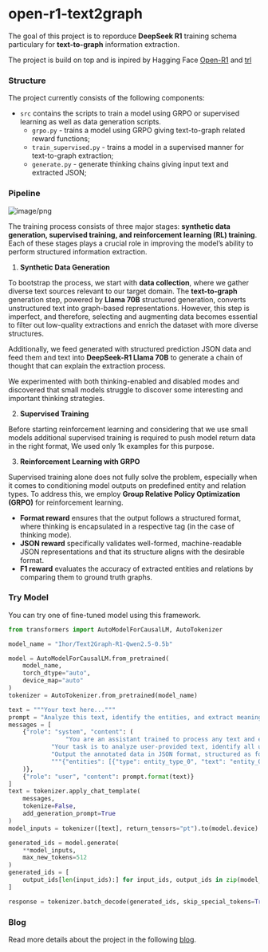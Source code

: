 # open-r1-text2graph

The goal of this project is to reporduce **DeepSeek R1** training schema particulary for **text-to-graph** information extraction.

The project is build on top and is inpired by Hagging Face [Open-R1](https://github.com/huggingface/open-r1/tree/main) and [trl](https://github.com/huggingface/trl/tree/main/trl)

### Structure
The project currently consists of the following components:
* `src` contains the scripts to train a model using GRPO or supervised learning as well as data generation scripts.
    * `grpo.py` - trains a model using GRPO giving text-to-graph related reward functions;
    * `train_supervised.py` - trains a model in a supervised manner for text-to-graph extraction;
    * `generate.py` - generate thinking chains giving input text and extracted JSON;

### Pipeline

![image/png](assests/pipeline.png)

The training process consists of three major stages: **synthetic data generation, supervised training, and reinforcement learning (RL) training**. Each of these stages plays a crucial role in improving the model’s ability to perform structured information extraction.

1. **Synthetic Data Generation**

To bootstrap the process, we start with **data collection**, where we gather diverse text sources relevant to our target domain. The **text-to-graph** generation step, powered by **Llama 70B** structured generation, converts unstructured text into graph-based representations. However, this step is imperfect, and therefore, selecting and augmenting data becomes essential to filter out low-quality extractions and enrich the dataset with more diverse structures.

Additionally, we feed generated with structured prediction JSON data and feed them and text into **DeepSeek-R1 Llama 70B** to generate a chain of thought that can explain the extraction process.

We experimented with both thinking-enabled and disabled modes and discovered that small models struggle to discover some interesting and important thinking strategies.

2. **Supervised Training**

Before starting reinforcement learning and considering that we use small models additional supervised training is required to push model return data in the right format, We used only 1k examples for this purpose.

3. **Reinforcement Learning with GRPO**

Supervised training alone does not fully solve the problem, especially when it comes to conditioning model outputs on predefined entity and relation types. To address this, we employ **Group Relative Policy Optimization (GRPO)** for reinforcement learning.

* **Format reward** ensures that the output follows a structured format, where thinking is encapsulated in a respective tag (in the case of thinking mode).
* **JSON reward** specifically validates well-formed, machine-readable JSON representations and that its structure aligns with the desirable format.
* **F1 reward** evaluates the accuracy of extracted entities and relations by comparing them to ground truth graphs.


### Try Model

You can try one of fine-tuned model using this framework.

```python
from transformers import AutoModelForCausalLM, AutoTokenizer

model_name = "Ihor/Text2Graph-R1-Qwen2.5-0.5b"

model = AutoModelForCausalLM.from_pretrained(
    model_name,
    torch_dtype="auto",
    device_map="auto"
)
tokenizer = AutoTokenizer.from_pretrained(model_name)

text = """Your text here..."""
prompt = "Analyze this text, identify the entities, and extract meaningful relationships as per given instructions:{}"
messages = [
    {"role": "system", "content": (
                "You are an assistant trained to process any text and extract named entities and relations from it. "
            "Your task is to analyze user-provided text, identify all unique and contextually relevant entities, and infer meaningful relationships between them"
            "Output the annotated data in JSON format, structured as follows:\n\n"
            """{"entities": [{"type": entity_type_0", "text": "entity_0", "id": 0}, "type": entity_type_1", "text": "entity_1", "id": 0}], "relations": [{"head": "entity_0", "tail": "entity_1", "type": "re_type_0"}]}"""
    )},
    {"role": "user", "content": prompt.format(text)}
]
text = tokenizer.apply_chat_template(
    messages,
    tokenize=False,
    add_generation_prompt=True
)
model_inputs = tokenizer([text], return_tensors="pt").to(model.device)

generated_ids = model.generate(
    **model_inputs,
    max_new_tokens=512
)
generated_ids = [
    output_ids[len(input_ids):] for input_ids, output_ids in zip(model_inputs.input_ids, generated_ids)
]

response = tokenizer.batch_decode(generated_ids, skip_special_tokens=True)[0]
```

### Blog

Read more details about the project in the following [blog](https://huggingface.co/blog/Ihor/replicating-deepseek-r1-for-information-extraction).